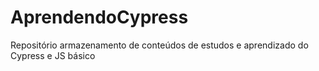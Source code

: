 # AprendendoCypress
Repositório armazenamento de conteúdos de estudos e aprendizado do Cypress e JS básico
